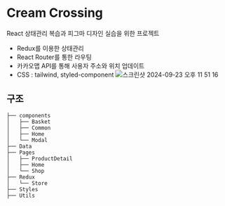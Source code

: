 # Cream Crossing
React 상태관리 복습과 피그마 디자인 실습을 위한 프로젝트
- Redux를 이용한 상태관리
- React Router를 통한 라우팅
- 카카오맵 API를 통해 사용자 주소와 위치 업데이트
- CSS : tailwind, styled-component
![스크린샷 2024-09-23 오후 11 51 16](https://github.com/user-attachments/assets/c14308f8-46de-4e3b-84cd-ce2d54b85ade)


## 구조
```
├── components
│   ├── Basket
│   ├── Common
│   ├── Home
│   └── Modal
├── Data
├── Pages
│   ├── ProductDetail
│   ├── Home
│   └── Shop
├── Redux
│   └── Store
├── Styles
├── Utils
```
